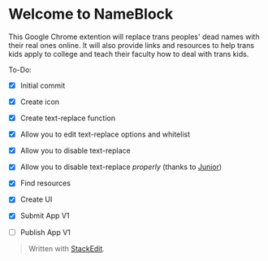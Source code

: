 Welcome to NameBlock
===================

This Google Chrome extention will replace trans peoples' dead names with their real ones online. It will also provide links and resources to help trans kids apply to college and teach their faculty how to deal with trans kids.

To-Do:

- [x] Initial commit
- [x] Create icon
- [x] Create text-replace function
- [x] Allow you to edit text-replace options and whitelist
- [x] Allow you to disable text-replace
- [x] Allow you to disable text-replace *properly* (thanks to [Junior](http://stackoverflow.com/users/1173952/junior))
- [x] Find resources
- [x] Create UI
- [x] Submit App V1
- [ ] Publish App V1


> Written with [StackEdit](https://stackedit.io/).